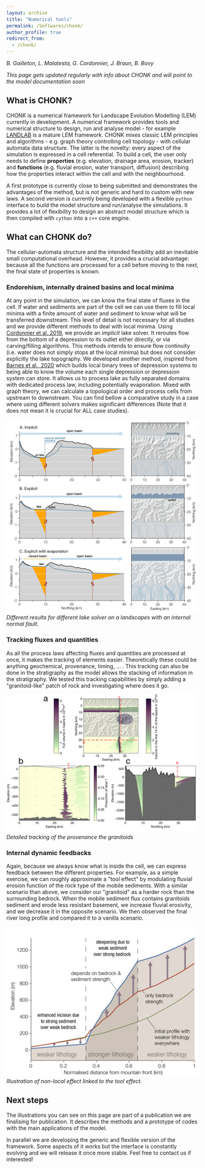 ```yaml
---
layout: archive
title: "Numerical tools"
permalink: /Softwares/chonk/
author_profile: true
redirect_from:
  - /chonk/
---
```


*B. Gailleton, L. Malatesta, G. Cordonnier, J. Braun, B. Bovy*

*This page gets updated regularly with info about CHONK and will point to the model documentation soon*
<!-- ![alt text](/files/pretty_3D.jpg) -->

## What is CHONK?

CHONK is a numerical framework for Landscape Evolution Modelling (LEM) currently in development. A numerical framework provides tools and numerical structure to design, run and analyse model - for example [LANDLAB](https://esurf.copernicus.org/articles/8/379/2020/) is a mature LEM framework. CHONK mixes classic LEM principles and algorithms - e.g. graph theory controlling cell topology - with cellular automata data structure. The latter is the novelty: every aspect of the simulation is expressed in a cell referential. To build a cell, the user only needs to define **properties** (e.g. elevation, drainage area, erosion, tracker) and **functions** (e.g. fluvial erosion, water transport, diffusion) describing how the properties interact within the cell and with the neighbourhood. 

A first prototype is currently close to being submitted and demonstrates the advantages of the method, but is not generic and hard to custom with new laws. A second version is currently being developed with a flexible `python` interface to build the model structure and run/analyse the simulations. It provides a lot of flexibility to design an abstract model structure which is then compiled with `cython` into a `c++` core engine. 


## What can CHONK do?

The cellular-automata structure and the intended flexibility add an inevitable small computational overhead. However, it provides a crucial advantage: because all the functions are processed for a cell before moving to the next, the final state of properties is known.

### Endorehism, internally drained basins and local minima

At any point in the simulation, we can know the final state of fluxes in the cell. If water and sediments are part of the cell we can use them to fill local minima with a finite amount of water and sediment to know what will be transferred downstream. This level of detail is not necessary for all studies and we provide different methods to deal with local minima. Using [Cordonnier et al. 2019](https://esurf.copernicus.org/articles/7/549/2019/), we provide an _implicit_ lake solver. It reroutes flow from the bottom of a depression to its outlet either directly, or via carving/filling algorithms. This methods intends to ensure flow continuity (i.e. water does not simply stops at the local minima) but does not consider explicitly the lake topography. We developed another method, inspired from [Barnes et al., 2020](https://esurf.copernicus.org/articles/8/431/2020/) which builds local binary trees of depression systems to being able to know the volume each single depression or depression system can store. It allows us to process lake as fully separated domains with dedicated process law, including potentially evaporation. Mixed with graph theory, we can calculate a topological order and process cells from upstream to downstream. You can find bellow a comparative study in a case where using different solvers makes significant differences (Note that it does not mean it is crucial for ALL case studies).


![alt text](/files/CHONK_figure_lake.jpg)
*Different results for different lake solver on a landscapes with an internal normal fault*.


### Tracking fluxes and quantities

As all the process laws affecting fluxes and quantities are processed at once, it makes the tracking of elements easier. Theoretically these could be anything geochemical, provenance, timing, ... . This tracking can also be done in the stratigraphy as the model allows the stacking of information in the stratigraphy. We tested this tracking capabilities by simply adding a "granitoid-like" patch of rock and investigating where does it go.


![alt text](/files/CHONK_figure_tracking.jpg)
*Detailed tracking of the provenance the granitoids*

### Internal dynamic feedbacks

Again, because we always know what is inside the cell, we can express feedback between the different properties. For example, as a simple exercise, we can roughly approximate a "tool effect" by modulating fluvial erosion function of the rock type of the mobile sediments. With a similar scenario than above, we consider our "granitoid" as a harder rock than the surrounding bedrock. When the mobile sediment flux contains granitoids sediment and erode less resistant basement, we increase fluvial erosivity, and we decrease it in the opposite scenario. We then observed the final river long profile and compared it to a vanilla scenario.

![alt text](/files/CHONK_figure_teffect.jpg)
*Illustration of non-local effect linked to the tool effect.* 


## Next steps

The illustrations you can see on this page are part of a publication we are finalising for publication. It describes the methods and a prototype of codes with the main applications of the model.

In parallel we are developing the generic and flexible version of the framework. Some aspects of it works but the interface is constantly evolving and we will release it once more stable. Feel free to contact us if interested!






















<!-- end of file -->